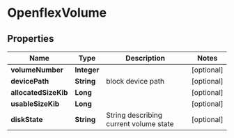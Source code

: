 # OpenflexVolume

## Properties
Name | Type | Description | Notes
------------ | ------------- | ------------- | -------------
**volumeNumber** | **Integer** |  |  [optional]
**devicePath** | **String** | block device path |  [optional]
**allocatedSizeKib** | **Long** |  |  [optional]
**usableSizeKib** | **Long** |  |  [optional]
**diskState** | **String** | String describing current volume state |  [optional]
